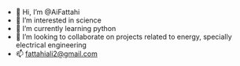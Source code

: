 - 👋 Hi, I’m @AiFattahi
- 👀 I’m interested in science
- 🌱 I’m currently learning python
- 💞️ I’m looking to collaborate on projects related to energy, specially electrical engineering 
- 📫 fattahiali2@gmail.com

<!---
AiFattahi/AiFattahi is a ✨ special ✨ repository because its `README.md` (this file) appears on your GitHub profile.
You can click the Preview link to take a look at your changes.
--->
